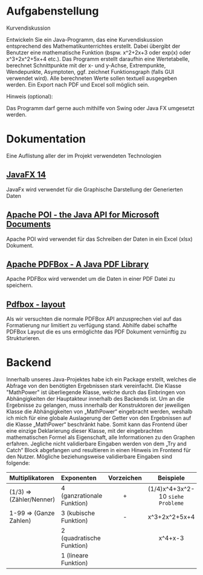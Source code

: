 
# Aufgabenstellung  
  
Kurvendiskussion  
  
Entwickeln Sie ein Java-Programm, das eine Kurvendiskussion entsprechend des Mathematikunterrichtes erstellt. Dabei übergibt der Benutzer eine mathematische Funktion (bspw. x^2+2x+3 oder exp(x) oder x^3+2x^2+5x+4 etc.). Das Programm erstellt daraufhin eine Wertetabelle, berechnet Schnittpunkte mit der x- und y-Achse, Extrempunkte, Wendepunkte, Asymptoten, ggf. zeichnet Funktionsgraph (falls GUI verwendet wird). Alle berechneten Werte sollen textuell ausgegeben werden. Ein Export nach PDF und Excel soll möglich sein.   
  
Hinweis (optional):   
 
Das Programm darf gerne auch mithilfe von Swing oder Java FX umgesetzt werden.   
  
  
# Dokumentation

Eine Auflistung aller der im Projekt verwendeten Technologien

##  [JavaFX 14](https://openjfx.io/index.html)

JavaFx wird verwendet für die Graphische Darstellung der Generierten Daten 


##  [Apache POI - the Java API for Microsoft Documents](https://poi.apache.org/index.html)

Apache POI wird verwendet für das Schreiben der Daten in ein Excel (xlsx) Dokument.

## [Apache PDFBox  - A Java PDF Library](https://pdfbox.apache.org/)

Apache PDFBox wird verwendet um die Daten in einer PDF Datei zu speichern.

## [Pdfbox - layout](https://github.com/ralfstuckert/pdfbox-layout)
Als wir versuchten die normale PDFBox API anzusprechen viel auf das Formatierung nur limitiert zu verfügung stand. Abhilfe dabei schaffte PDFBox Layout die es uns ermöglichte das PDF Dokument vernünftig zu Strukturieren.

# Backend

Innerhalb unseres Java-Projektes habe ich ein Package erstellt, welches die Abfrage von den benötigten Ergebnissen stark vereinfacht. Die Klasse "MathPower" ist überliegende Klasse, welche durch das Einbringen von Abhängigkeiten der Hauptakteur innerhalb des Backends ist. Um an die Ergebnisse zu gelangen, muss innerhalb der Konstruktoren der jeweiligen Klasse die Abhängigkeiten von „MathPower“ eingebracht werden, weshalb ich mich für eine globale Auslagerung der Getter von den Ergebnissen auf die Klasse „MathPower“ beschränkt habe. Somit kann das Frontend über eine einzige Deklarierung dieser Klasse, mit der eingebrachten mathematischen Formel als Eigenschaft, alle Informationen zu den Graphen erfahren. Jegliche nicht validierbare Eingaben werden von dem „Try and Catch“ Block abgefangen und resultieren in einen Hinweis im Frontend für den Nutzer. Mögliche beziehungsweise validierbare Eingaben sind folgende: 

| Multiplikatoren  | Exponenten | Vorzeichen | Beispiele |
| :------------- | :------------- | :-------------: | :-------------: |
| (1/3) => (Zähler/Nenner) | 4 (ganzrationale Funktion) | + | (1/4)x^4+3x^2-10 `siehe Probleme`|
| 1-99  => (Ganze Zahlen) | 3 (kubische Funktion) | - | x^3+2x^2+5x+4 |
|  | 2 (quadratische Funktion) |  | x^4+x-3 |
|  | 1 (lineare Funktion) |  |  |

